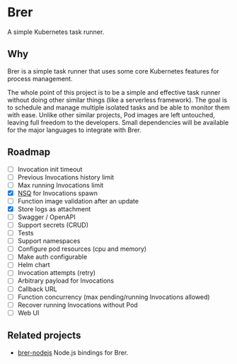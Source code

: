 # Brer

A simple Kubernetes task runner.

## Why

Brer is a simple task runner that uses some core Kubernetes features for process management.

The whole point of this project is to be a simple and effective task runner without doing other similar things (like a serverless framework). The goal is to schedule and manage multiple isolated tasks and be able to monitor them with ease. Unlike other similar projects, Pod images are left untouched, leaving full freedom to the developers. Small dependencies will be available for the major languages to integrate with Brer.

## Roadmap

- [ ] Invocation init timeout
- [ ] Previous Invocations history limit
- [ ] Max running Invocations limit
- [x] [NSQ](https://nsq.io/) for Invocations spawn
- [ ] Function image validation after an update
- [x] Store logs as attachment
- [ ] Swagger / OpenAPI
- [ ] Support secrets (CRUD)
- [ ] Tests
- [ ] Support namespaces
- [ ] Configure pod resources (cpu and memory)
- [ ] Make auth configurable
- [ ] Helm chart
- [ ] Invocation attempts (retry)
- [ ] Arbitrary payload for Invocations
- [ ] Callback URL
- [ ] Function concurrency (max pending/running Invocations allowed)
- [ ] Recover running Invocations without Pod
- [ ] Web UI

## Related projects

- [brer-nodejs](https://github.com/brer/brer-nodejs) Node.js bindings for Brer.
